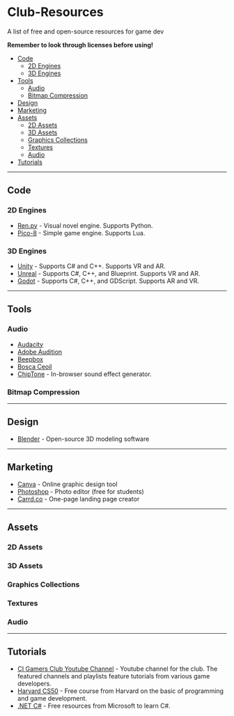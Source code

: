 # Club-Resources
A list of free and open-source resources for game dev

<!--future club logo image here-->

**Remember to look through licenses before using!**

- [Code](#code)
  - [2D Engines](#2d-engines)
  - [3D Engines](#3d-engines)
- [Tools](#tools)
  - [Audio](#audio)
  - [Bitmap Compression](#bitmap-compression)
- [Design](#design)
- [Marketing](#marketing)
- [Assets](#assets)
  - [2D Assets](#2d-assets)
  - [3D Assets](#3d-assets)
  - [Graphics Collections](#graphics-collections)
  - [Textures](#textures)
  - [Audio](#audio-assets)
- [Tutorials](#tutorials)

--------
Code
--------
### 2D Engines

* [Ren.py](https://www.renpy.org/) - Visual novel engine. Supports Python.
* [Pico-8](https://www.lexaloffle.com/pico-8.php) - Simple game engine. Supports Lua.

### 3D Engines
* [Unity](https://unity.com/) - Supports C# and C++. Supports VR and AR. 
* [Unreal](https://www.unrealengine.com/en-US) - Supports C#, C++, and Blueprint. Supports VR and AR.
* [Godot](https://godotengine.org/) - Supports C#, C++, and GDScript. Supports AR and VR.

--------
Tools
--------
### Audio
* [Audacity]()
* [Adobe Audition]()
* [Beepbox]()
* [Bosca Ceoil]()
* [ChipTone](https://sfbgames.itch.io/chiptone) - In-browser sound effect generator.
### Bitmap Compression

--------
Design
--------
* [Blender](https://www.blender.org/) - Open-source 3D modeling software

--------
Marketing
--------
* [Canva](https://www.canva.com/) - Online graphic design tool
* [Photoshop](https://www.adobe.com/creativecloud.html) - Photo editor (free for students)
* [Carrd.co](https://carrd.co/) - One-page landing page creator


--------
Assets
--------
### 2D Assets
### 3D Assets
### Graphics Collections
### Textures
### Audio

--------
Tutorials
--------
* [CI Gamers Club Youtube Channel](https://www.youtube.com/channel/UCaLUNY1KWzoVoiAhESU3wrA) - Youtube channel for the club. The featured channels and playlists feature tutorials from various game developers. 
* [Harvard CS50](https://pll.harvard.edu/course/cs50s-introduction-game-development?delta=0) - Free course from Harvard on the basic of programming and game development.
* [.NET C#](https://dotnet.microsoft.com/en-us/learn/csharp) - Free resources from Microsoft to learn C#.
